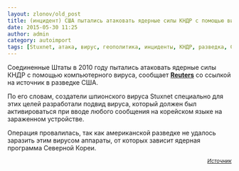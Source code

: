 ```yaml
---
layout: zlonov/old_post
title: (инцидент) США пытались атаковать ядерные силы КНДР с помощью вируса в 2010 году
date: 2015-05-30 11:25
author: admin
category: autoimport
tags: [Stuxnet, атака, вирус, геополитика, инциденты, КНДР, разведка, Северная Корея, США, ядерные силы]
---
```

Соединенные Штаты в 2010 году пытались атаковать ядерные силы КНДР с помощью компьютерного вируса, сообщает <a href="http://reuters.com/" target="_blank"><b>Reuters</b></a> со ссылкой на источник в разведке США.

По его словам, создатели шпионского вируса Stuxnet специально для этих целей разработали подвид вируса, который должен был активироваться при вводе любого сообщения на корейском языке на зараженном устройстве.

Операция провалилась, так как американской разведке не удалось заразить этим вирусом аппараты, от которых зависит ядерная программа Северной Кореи.

<p style="text-align: right;"><sub><em><a href="http://www.gazeta.ru/tech/news/2015/05/30/n_7242233.shtml" target="_blank">Источник</a></em></sub>
